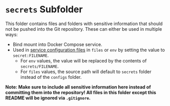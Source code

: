 # `secrets` Subfolder

This folder contains files and folders with sensitive information that should not be pushed into the Git repository. These can either be used in multiple ways:

- Bind mount into Docker Compose service.
- Used in [service configuration files] in `files` or `env` by setting the value to `secret:FILENAME`.
  - For `env` values, the value will be replaced by the contents of `secrets/FILENAME`.
  - For `files` values, the source path will default to `secrets` folder instead of the `configs` folder.

**Note: Make sure to include all sensitive information here instead of committing them into the repository! All files in this folder except this README will be ignored via `.gitignore`.**

[service configuration files]: ../README.md#service-configuration-file
